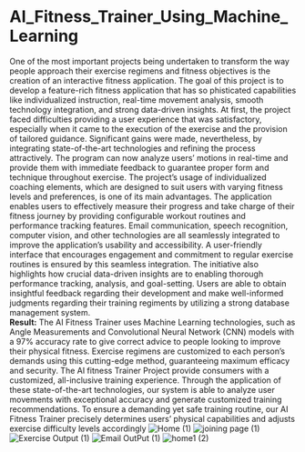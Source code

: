 # AI_Fitness_Trainer_Using_Machine_Learning
One of the most important projects being undertaken to transform the way people approach their exercise regimens and fitness objectives is the creation of an interactive fitness application. The goal of this project is to develop a feature-rich fitness application that has so phisticated capabilities like individualized instruction, real-time movement analysis, smooth technology integration, and strong data-driven insights. At first, the project faced difficulties providing a user experience that was satisfactory, especially when it came to the execution of the exercise and the provision of tailored guidance. Significant gains were made, nevertheless, by integrating state-of-the-art technologies and refining the process attractively. The program can now analyze users’ motions in real-time and provide them with immediate feedback to guarantee proper form and technique throughout exercise. The project’s usage of individualized coaching elements, which are designed to suit users with varying fitness levels and preferences, is one of its main advantages. The application enables users to effectively measure their progress and take charge of their fitness journey by providing configurable workout routines and performance tracking features. Email communication, speech recognition, computer vision, and other technologies are all seamlessly integrated to improve the application’s usability and accessibility. A user-friendly interface that encourages engagement and commitment to regular exercise routines is ensured by this seamless integration. The initiative also highlights how crucial data-driven insights are to enabling thorough performance tracking, analysis, and goal-setting. Users are able to obtain insightful feedback regarding their development and make well-informed judgments regarding their training regiments by utilizing a strong database management system.
<br>
<b>Result:</b>
The AI Fitness Trainer uses Machine Learning technologies, such as Angle Measurements and Convolutional Neural Network (CNN) models with a 97% accuracy rate to give correct advice to people looking to improve their physical fitness. Exercise regimens are customized to each person’s demands using this cutting-edge method, guaranteeing maximum efficacy and security. The AI fitness Trainer Project provide consumers with a customized, all-inclusive training experience. Through the application of these state-of-the-art technologies, our system is able to analyze user movements with exceptional accuracy and generate customized training recommendations. To ensure a demanding yet safe training routine, our AI Fitness Trainer precisely determines users’ physical capabilities and adjusts exercise difficulty levels accordingly
![Home (1)](https://github.com/ShirsatTanvi/AI_Fitness_Trainer_Using_Machine_Learning/assets/108514788/ffc27b36-ed63-4299-9f9d-a326dc75cec9)
![joining page (1)](https://github.com/ShirsatTanvi/AI_Fitness_Trainer_Using_Machine_Learning/assets/108514788/71738615-b99c-458c-8c91-5db30f782d86)
![Exercise Output (1)](https://github.com/ShirsatTanvi/AI_Fitness_Trainer_Using_Machine_Learning/assets/108514788/0768d84e-8886-4cd7-808f-6d6a0d67afea)
![Email OutPut (1)](https://github.com/ShirsatTanvi/AI_Fitness_Trainer_Using_Machine_Learning/assets/108514788/3d39fd09-7d0b-40ed-b35b-6163194bd7a2)
![home1 (2)](https://github.com/ShirsatTanvi/AI_Fitness_Trainer_Using_Machine_Learning/assets/108514788/ba5700b5-eb14-4976-90d6-16253e3de7a1)

